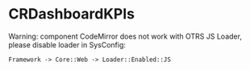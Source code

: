 CRDashboardKPIs
===============

Warning: component CodeMirror does not work with OTRS JS Loader, please disable loader in SysConfig:

    Framework -> Core::Web -> Loader::Enabled::JS
